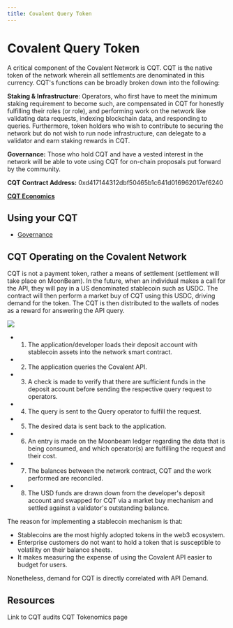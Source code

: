 ```yaml
---
title: Covalent Query Token
---
```


# Covalent Query Token

A critical component of the Covalent Network is CQT. CQT is the native token of the network wherein all settlements are denominated in this currency. CQT's functions can be broadly broken down into the following:

**Staking & Infrastructure**: Operators, who first have to meet the minimum staking requirement to become such, are compensated in CQT for honestly fulfilling their roles (or role), and performing work on the network like validating data requests, indexing blockchain data, and responding to queries. Furthermore, token holders who wish to contribute to securing the network but do not wish to run node infrastructure, can delegate to a validator and earn staking rewards in CQT.

**Governance:** Those who hold CQT and have a vested interest in the network will be able to vote using CQT for on-chain proposals put forward by the community.


**CQT** **Contract Address:** 0xd417144312dbf50465b1c641d016962017ef6240

**[CQT Economics](https://www.covalenthq.com/token/)**



## Using your CQT

- [Governance](https://covalent-docs-git-network-docs-covalenthq.vercel.app/docs/network/covalent-query-token/governance)

## CQT Operating on the Covalent Network

CQT is not a payment token, rather a means of settlement (settlement will take place on MoonBeam). In the future, when an individual makes a call for the API, they will pay in a US denominated stablecoin such as USDC. The contract will then perform a market buy of CQT using this USDC, driving demand for the token. The CQT is then distributed to the wallets of nodes as a reward for answering the API query.

<img src="/static/images/network/cqtnetwork.jpg"></img>

- 1. The application/developer loads their deposit account with stablecoin assets into the network smart contract.
- 2. The application queries the Covalent API.
- 3. A check is made to verify that there are sufficient funds in the deposit account before sending the respective query request to operators.
- 4. The query is sent to the Query operator to fulfill the request.
- 5. The desired data is sent back to the application.
- 6. An entry is made on the Moonbeam ledger regarding the data that is being consumed, and which operator(s) are fulfilling the request and their cost.
- 7. The balances between the network contract, CQT and the work performed are reconciled.
- 8. The USD funds are drawn down from the developer's deposit account and swapped for CQT via a market buy mechanism and settled against a validator's outstanding balance.

The reason for implementing a stablecoin mechanism is that:

- Stablecoins are the most highly adopted tokens in the web3 ecosystem.
- Enterprise customers do not want to hold a token that is susceptible to volatility on their balance sheets.
- It makes measuring the expense of using the Covalent API easier to budget for users.

Nonetheless, demand for CQT is directly correlated with API Demand.

## Resources

Link to CQT audits
CQT Tokenomics page
